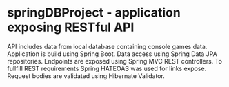 # springDBProject - application exposing RESTful API
API includes data from local database containing console games data.
Application is build using Spring Boot. Data access using Spring Data JPA repositories. Endpoints are exposed using Spring MVC REST controllers. To fullfill REST requirements Spring HATEOAS was used for links expose. Request bodies are validated using Hibernate Validator.
